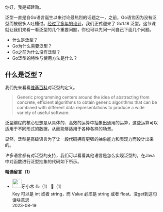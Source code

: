 你好，我是郑建勋。

泛型一直是自Go语言诞生以来讨论最热烈的话题之一，之前，Go语言因为没有泛型而被很多人吐槽过。[经过了多年的设计](https://go.googlesource.com/proposal/+/HEAD/design/43651-type-parameters.md)，我们正式迎来了 Go1.18 泛型。这节课就让我们来看一看泛型的几个重要问题，你也可以先问一问自己下面几个问题。

- 什么是泛型？
- Go为什么需要泛型？
- Go之前为什么没有泛型？
- Go泛型的特性与使用方法是什么？

## 什么是泛型？

我们先来看看[维基百科](https://en.wikipedia.org/wiki/Generic_programming)对泛型的定义。

> Generic programming centers around the idea of abstracting from concrete, efficient algorithms to obtain generic algorithms that can be combined with different data representations to produce a wide variety of useful software.

泛型编程的核心思想是从具体的、高效的运算中抽象出通用的运算，这些运算可以适用于不同形式的数据，从而能够适用于各种各样的场景。

显然，泛型是高级语言为了让一段代码拥有更强的抽象能力和表现力而设计出来的。

许多语言都有对泛型的支持，我们可以看看其他语言是怎么实现泛型的。在Java中对函数进行泛型抽象的代码如下所示。
<div><strong>精选留言（1）</strong></div><ul>
<li><img src="https://static001.geekbang.org/account/avatar/00/11/e2/52/56dbb738.jpg" width="30px"><span>牙小木</span> 👍（1） 💬（1）<div>Key 可以是 int 或者 string，而 Value 必须是 string 或者 float。没get到这句话啥意思</div>2023-08-19</li><br/>
</ul>